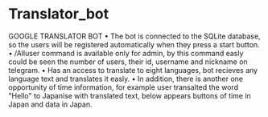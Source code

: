 # Translator_bot
GOOGLE TRANSLATOR BOT
 • The bot is connected to the SQLite database, so the users will be registered automatically when they press a start button.
 • /Alluser command is available only for admin, by this command easly could be seen the number of users, their id, username and nickname on telegram.
 • Has an access to translate to eight languages, bot recieves any language text and translates it easly.
 • In addition, there is another one opportunity of time information, for example user transalted the word "Hello" to Japanise with translated text, 
 below appears buttons of time in Japan and data in Japan.
